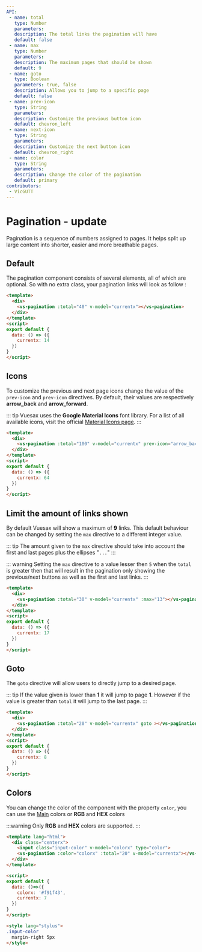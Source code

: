 ```yaml
---
API:
 - name: total
   type: Number
   parameters:
   description: The total links the pagination will have
   default: false
 - name: max
   type: Number
   parameters:
   description: The maximum pages that should be shown
   default: 9
 - name: goto
   type: Boolean
   parameters: true, false
   description: Allows you to jump to a specific page
   default: false
 - name: prev-icon
   type: String
   parameters:
   description: Customize the previous button icon
   default: chevron_left
 - name: next-icon
   type: String
   parameters:
   description: Customize the next button icon
   default: chevron_right
 - name: color
   type: String
   parameters:
   description: Change the color of the pagination
   default: primary
contributors:
 - VicGUTT
---
```


# Pagination **- update**

<box header>

  Pagination is a sequence of numbers assigned to pages. It helps split up large content into shorter, easier and more breathable pages.

</box>


<box>

## Default

The pagination component consists of several elements, all of which are optional. So with no extra class, your pagination links will look as follow :

<vuecode md center>
<div slot="demo">
  <Demos-Pagination-Default />
</div>
<div slot="code">

```html
<template>
  <div>
    <vs-pagination :total="40" v-model="currentx"></vs-pagination>
  </div>
</template>
<script>
export default {
  data: () => ({
    currentx: 14
  })
}
</script>
```

</div>
</vuecode>
</box>

<box>

## Icons

To customize the previous and next page icons change the value of the `prev-icon` and `prev-icon` directives.
By default, their values are respectively **arrow_back** and **arrow_forward**.

::: tip
Vuesax uses the **Google Material Icons** font library. For a list of all available icons, visit the official [Material Icons page](https://material.io/icons/).
:::

<vuecode md center>
<div slot="demo">
  <Demos-Pagination-Icons />
</div>
<div slot="code">

```html
<template>
  <div>
    <vs-pagination :total="100" v-model="currentx" prev-icon="arrow_back" next-icon="arrow_forward"></vs-pagination>
  </div>
</template>
<script>
export default {
  data: () => ({
    currentx: 64
  })
}
</script>
```

</div>
</vuecode>
</box>

<box>

## Limit the amount of links shown

By default Vuesax will show a maximum of **9** links. This default behaviour can be changed by setting the `max` directive to a different integer value.

::: tip
The amount given to the `max` directive should take into account the first and last pages plus the ellipses "`...`"
:::

::: warning
Setting the `max` directive to a value lesser then `5` when the `total` is greater then that will result in the pagination only showing the previous/next buttons as well as the first and last links.
:::

<vuecode md center>
<div slot="demo">
<Demos-Pagination-Max />
</div>
<div slot="code">

```html
<template>
  <div>
    <vs-pagination :total="30" v-model="currentx" :max="13"></vs-pagination>
  </div>
</template>
<script>
export default {
  data: () => ({
    currentx: 17
  })
}
</script>
```

</div>
</vuecode>
</box>

<box>

## Goto

The `goto` directive will allow users to directly jump to a desired page.

::: tip
If the value given is lower than **1** it will jump to page **1**. However if the value is greater than `total` it will jump to the last page.
:::

<vuecode md center>
<div slot="demo">
<Demos-Pagination-Goto />
</div>
<div slot="code">

```html
<template>
  <div>
    <vs-pagination :total="20" v-model="currentx" goto ></vs-pagination>
  </div>
</template>
<script>
export default {
  data: () => ({
    currentx: 8
  })
}
</script>
```

</div>
</vuecode>
</box>

<box>

## Colors

You can change the color of the component with the property `color`, you can use the [Main](/theme/) colors or **RGB** and **HEX** colors

:::warning
  Only **RGB** and **HEX** colors are supported.
:::

<vuecode md>
<div slot="demo">
<Demos-Pagination-Colors />
</div>
<div slot="code">

```html
<template lang="html">
  <div class="centerx">
    <input class="input-color" v-model="colorx" type="color">
    <vs-pagination :color="colorx" :total="20" v-model="currentx"></vs-pagination>
  </div>
</template>

<script>
export default {
  data: ()=>({
    colorx: '#f91f43',
    currentx: 7
  })
}
</script>

<style lang="stylus">
.input-color
  margin-right 5px
</style>
```

</div>
</vuecode>
</box>
